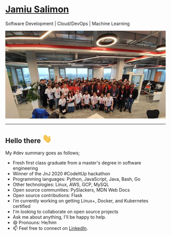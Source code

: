 # [Jamiu Salimon](https://www.linkedin.com/in/dkmdebugin/)
Software Development | Cloud/DevOps | Machine Learning

![alt text](hackathon.JPG)

<hr />

<h2> Hello there <img src="https://raw.githubusercontent.com/ABSphreak/ABSphreak/master/gifs/Hi.gif" width="30px"></h2>

My #dev summary goes as follows;

* Fresh first class graduate from a master's degree in software engineering
* Winner of the JnJ 2020 #CodeItUp hackathon
* Programming languages: Python, JavaScript, Java, Bash, Go
* Other technologies: Linux, AWS, GCP, MySQL
* Open source communities: PySlackers, MDN Web Docs
* Open source contributions: Flask
* I’m currently  working on getting Linux+, Docker, and Kubernetes certified
* I'm looking to collaborate on open source projects
* Ask me about anything, I'll be happy to help.
* 😄 Pronouns: He/him
* 📫 Feel free to connect on [LinkedIn](https://www.linkedin.com/in/dkmdebugin/).
